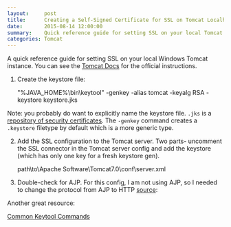 ```yaml
---
layout:     post
title: 	    Creating a Self-Signed Certificate for SSL on Tomcat Localhost 
date:       2015-08-14 12:00:00
summary:    Quick reference guide for setting SSL on your local Tomcat instance
categories: Tomcat 
---
```

A quick reference guide for setting SSL on your local Windows Tomcat instance. You can see the [Tomcat Docs](http://tomcat.apache.org/tomcat-7.0-doc/ssl-howto.html) for the official instructions.

1. Create the keystore file:  

    "%JAVA_HOME%\bin\keytool" -genkey -alias tomcat -keyalg RSA -keystore keystore.jks

Note: you probably do want to explicitly name the keystore file. `.jks` is a [repository of security certificates](https://en.wikipedia.org/wiki/Keystore). The `-genkey` command creates a `.keystore` filetype by default which is a more generic type.  

2. Add the SSL configuration to the Tomcat server. Two parts- uncomment the SSL connector in the Tomcat server config and add the keystore (which has only one key for a fresh keystore gen).    
    
    path\to\Apache Software\Tomcat7.0\conf\server.xml
    <Connector port="8443" protocol="org.apache.coyote.http11.Http11Protocol"
               maxThreads="150" SSLEnabled="true" scheme="https" secure="true"
	       keystoreFile="path/to/ye/olde/keystore.jks" keystorePass="ye-olde-password"
	       clientAuth="false" sslProtocol="TLS" />

3. Double-check for AJP. For this config, I am not using AJP, so I needed to change the protocol from AJP to HTTP [source](http://stackoverflow.com/a/28774605):  

   <!-- Define an AJP 1.3 Connector on port 8009 -->
    <Connector URIEncoding="UTF-8" port="8029" protocol="HTTP/1.1" redirectPort="8443"/>

Another great resource:   

[Common Keytool Commands](http://shib.kuleuven.be/docs/ssl_commands.shtml)
